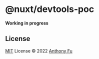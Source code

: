 # @nuxt/devtools-poc

**Working in progress**
<!-- 
## Install

```bash
npm i -D @nuxt/devtools
```

```ts
// nuxt.config.ts
import { defineNuxtConfig } from 'nuxt'

export default defineNuxtConfig({
  modules: [
    '@nuxt/devtools',
  ],
})
``` -->

## License

[MIT](./LICENSE) License © 2022 [Anthony Fu](https://github.com/antfu)
